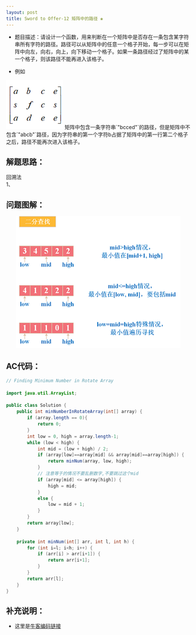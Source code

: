 ```yaml
---
layout: post
title: Sword to Offer-12 矩阵中的路径 ❀
---
```


* 题目描述：请设计一个函数，用来判断在一个矩阵中是否存在一条包含某字符串所有字符的路径。路径可以从矩阵中的任意一个格子开始，每一步可以在矩阵中向左，向右，向上，向下移动一个格子。如果一条路径经过了矩阵中的某一个格子，则该路径不能再进入该格子。 

* 例如  
<img src="/assets/img/blog/sword-offer-12_example.png">
矩阵中包含一条字符串`"bcced"`的路径，但是矩阵中不包含`"abcb"`路径，因为字符串的第一个字符b占据了矩阵中的第一行第二个格子之后，路径不能再次进入该格子。


## 解题思路：

回溯法  
1、


## 问题图解：

<center>
    <img src="/assets/img/blog/sword-offer-11.png">
</center>

## AC代码：

```java
// Finding Minimum Number in Rotate Array

import java.util.ArrayList;

public class Solution {
    public int minNumberInRotateArray(int[] array) {
        if (array.length == 0){
            return 0;
        }
        int low = 0, high = array.length-1;
        while (low < high) {
            int mid = (low + high) / 2;
            if (array[low]==array[mid] && array[mid]==array[high]) {
                return minNum(array, low, high);
            }
            // 注意等于的情况不要乱删数字,不要跳过这个mid
            if (array[mid] <= array[high]) {
                high = mid;
            }
            else {
                low = mid + 1;
            }
        }
        return array[low];
    }
    
    private int minNum(int[] arr, int l, int h) {
        for (int i=l; i<h; i++) {
            if (arr[i] > arr[i+1]) {
                return arr[i+1];
            }
        }
        return arr[l];
    }
}
```

## 补充说明：

* 这里是[牛客编码链接](https://www.nowcoder.com/practice/9f3231a991af4f55b95579b44b7a01ba?tpId=13&tqId=11159&tPage=1&rp=1&ru=/ta/coding-interviews&qru=/ta/coding-interviews/question-ranking)